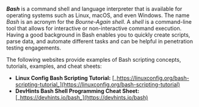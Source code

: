 **_Bash_** is a command shell and language interpreter that is available for operating systems such as Linux, macOS, and even Windows. The name _Bash_ is an acronym for the _Bourne-Again shell_. A _shell_ is a command-line tool that allows for interactive or non-interactive command execution. Having a good background in Bash enables you to quickly create scripts, parse data, and automate different tasks and can be helpful in penetration testing engagements.

The following websites provide examples of Bash scripting concepts, tutorials, examples, and cheat sheets:

- **Linux Config Bash Scripting Tutorial:** [_https://linuxconfig.org/bash-scripting-tutorial_](https://linuxconfig.org/bash-scripting-tutorial)
- **DevHints Bash Shell Programming Cheat Sheet:** [_https://devhints.io/bash_](https://devhints.io/bash)

